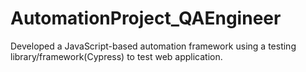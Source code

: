 # AutomationProject_QAEngineer
Developed a JavaScript-based automation framework using a testing library/framework(Cypress) to test web application.
